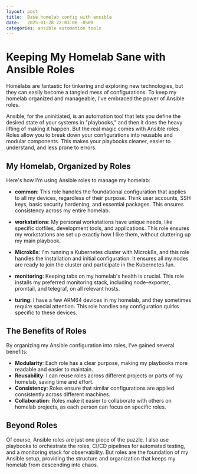 ```yaml
---
layout: post
title:  Base homelab config with ansible
date:   2025-01-28 22:03:00 -0500
categories: ansible automation tools
---
```

# Keeping My Homelab Sane with Ansible Roles

Homelabs are fantastic for tinkering and exploring new technologies, but they can easily become a tangled mess of configurations. To keep my homelab organized and manageable, I've embraced the power of Ansible roles.

Ansible, for the uninitiated, is an automation tool that lets you define the desired state of your systems in "playbooks," and then it does the heavy lifting of making it happen. But the real magic comes with Ansible roles. Roles allow you to break down your configurations into reusable and modular components. This makes your playbooks cleaner, easier to understand, and less prone to errors.

## My Homelab, Organized by Roles

Here's how I'm using Ansible roles to manage my homelab:

- **common**: This role handles the foundational configuration that applies to all my devices, regardless of their purpose. Think user accounts, SSH keys, basic security hardening, and essential packages. This ensures consistency across my entire homelab.

- **workstations**: My personal workstations have unique needs, like specific dotfiles, development tools, and applications. This role ensures my workstations are set up exactly how I like them, without cluttering up my main playbook.

- **Microk8s**: I'm running a Kubernetes cluster with Microk8s, and this role handles the installation and initial configuration. It ensures all my nodes are ready to join the cluster and participate in the Kubernetes fun.

- **monitoring**: Keeping tabs on my homelab's health is crucial. This role installs my preferred monitoring stack, including node-exporter, promtail, and telegraf, on all relevant hosts.

- **turing**: I have a few ARM64 devices in my homelab, and they sometimes require special attention. This role handles any configuration quirks specific to these devices.

## The Benefits of Roles

By organizing my Ansible configuration into roles, I've gained several benefits:

- **Modularity**: Each role has a clear purpose, making my playbooks more readable and easier to maintain.
- **Reusability**: I can reuse roles across different projects or parts of my homelab, saving time and effort.
- **Consistency**: Roles ensure that similar configurations are applied consistently across different machines.
- **Collaboration**: Roles make it easier to collaborate with others on homelab projects, as each person can focus on specific roles.

## Beyond Roles

Of course, Ansible roles are just one piece of the puzzle. I also use playbooks to orchestrate the roles, CI/CD pipelines for automated testing, and a monitoring stack for observability. But roles are the foundation of my Ansible setup, providing the structure and organization that keeps my homelab from descending into chaos.